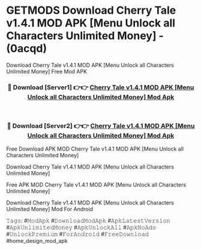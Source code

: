 # GETMODS Download Cherry Tale v1.4.1 MOD APK [Menu Unlock all Characters Unlimited Money] - (0acqd)
Download Cherry Tale v1.4.1 MOD APK [Menu Unlock all Characters Unlimited Money] Free Mod APK

<div align="center">
<h3>🔴 Download [Server1] 👉👉 <a href="https://apk-comot.site?title=Cherry_Tale_v1.4.1_MOD_APK_[Menu_Unlock_all_Characters_Unlimited_Money]">Cherry Tale v1.4.1 MOD APK [Menu Unlock all Characters Unlimited Money] Mod Apk</a></h3><br>

<h3>🔴 Download [Server2] 👉👉 <a href="https://apk-comot.site?title=Cherry_Tale_v1.4.1_MOD_APK_[Menu_Unlock_all_Characters_Unlimited_Money]">Cherry Tale v1.4.1 MOD APK [Menu Unlock all Characters Unlimited Money] Mod Apk</a></h3>
</div>


Free Download APK MOD Cherry Tale v1.4.1 MOD APK [Menu Unlock all Characters Unlimited Money]

Download Cherry Tale v1.4.1 MOD APK [Menu Unlock all Characters Unlimited Money] 

Free APK MOD Cherry Tale v1.4.1 MOD APK [Menu Unlock all Characters Unlimited Money] 

Download Cherry Tale v1.4.1 MOD APK [Menu Unlock all Characters Unlimited Money] Mod For Android

𝚃𝚊𝚐𝚜: #𝙼𝚘𝚍𝙰𝚙𝚔 #𝙳𝚘𝚠𝚗𝚕𝚘𝚊𝚍𝙼𝚘𝚍𝙰𝚙𝚔 #𝙰𝚙𝚔𝙻𝚊𝚝𝚎𝚜𝚝𝚅𝚎𝚛𝚜𝚒𝚘𝚗 #𝙰𝚙𝚔𝚄𝚗𝚕𝚒𝚖𝚒𝚝𝚎𝚍𝙼𝚘𝚗𝚎𝚢 #𝙰𝚙𝚔𝚄𝚗𝚕𝚘𝚌𝚔𝙰𝚕𝚕 #𝙰𝚙𝚔𝙽𝚘𝙰𝚍𝚜 #𝚄𝚗𝚕𝚘𝚌𝚔𝙿𝚛𝚎𝚖𝚒𝚞𝚖 #𝙵𝚘𝚛𝙰𝚗𝚍𝚛𝚘𝚒𝚍 #𝙵𝚛𝚎𝚎𝙳𝚘𝚠𝚗𝚕𝚘𝚊𝚍 #home_design_mod_apk